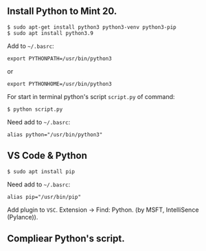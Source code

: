 ## Install Python to Mint 20.

    $ sudo apt-get install python3 python3-venv python3-pip
    $ sudo apt install python3.9

Add to `~/.basrc`:

    export PYTHONPATH=/usr/bin/python3
    
or

    export PYTHONHOME=/usr/bin/python3

For start in terminal python's script `script.py` of command:

    $ python script.py

Need add to `~/.basrc`:

    alias python="/usr/bin/python3"

## VS Code & Python

    $ sudo apt install pip

Need add to `~/.basrc`:

    alias pip="/usr/bin/pip"

Add plugin to `VSC`. Extension -> Find: Python. (by MSFT, IntelliSence (Pylance)).

## Compliear Python's script.

